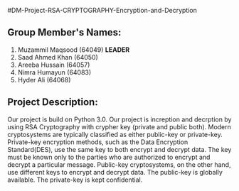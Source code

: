  #DM-Project-RSA-CRYPTOGRAPHY-Encryption-and-Decryption

## Group Member's Names: 
1. Muzammil Maqsood (64049) **LEADER**
2. Saad Ahmed Khan (64050) 
3. Areeba Hussain (64057) 
4. Nimra Humayun (64083) 
5. Hyder Ali (64068) 

## Project Description:
Our project is build on Python 3.0. Our project is increption and decrption by using RSA Cryptography with crypher key (private and public both). Modern cryptosystems are typically classified as either public-key or private-key. Private-key encryption methods, such as the Data Encryption Standard(DES), use the same key to both encrypt and decrypt data. The key must be known only to the parties who are authorized to encrypt and decrypt a particular message. Public-key cryptosystems, on the other hand, use different keys to encrypt and decrypt data. The public-key is globally available. The private-key is kept confidential.
